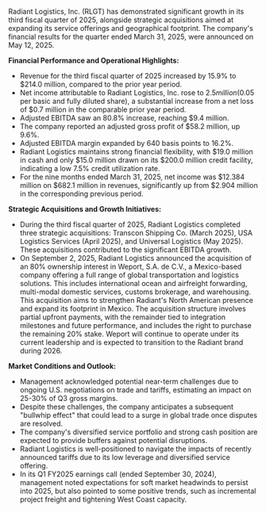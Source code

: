 Radiant Logistics, Inc. (RLGT) has demonstrated significant growth in its third fiscal quarter of 2025, alongside strategic acquisitions aimed at expanding its service offerings and geographical footprint. The company's financial results for the quarter ended March 31, 2025, were announced on May 12, 2025.

**Financial Performance and Operational Highlights:**
*   Revenue for the third fiscal quarter of 2025 increased by 15.9% to $214.0 million, compared to the prior year period.
*   Net income attributable to Radiant Logistics, Inc. rose to $2.5 million ($0.05 per basic and fully diluted share), a substantial increase from a net loss of $0.7 million in the comparable prior year period.
*   Adjusted EBITDA saw an 80.8% increase, reaching $9.4 million.
*   The company reported an adjusted gross profit of $58.2 million, up 9.6%.
*   Adjusted EBITDA margin expanded by 640 basis points to 16.2%.
*   Radiant Logistics maintains strong financial flexibility, with $19.0 million in cash and only $15.0 million drawn on its $200.0 million credit facility, indicating a low 7.5% credit utilization rate.
*   For the nine months ended March 31, 2025, net income was $12.384 million on $682.1 million in revenues, significantly up from $2.904 million in the corresponding previous period.

**Strategic Acquisitions and Growth Initiatives:**
*   During the third fiscal quarter of 2025, Radiant Logistics completed three strategic acquisitions: Transcon Shipping Co. (March 2025), USA Logistics Services (April 2025), and Universal Logistics (May 2025). These acquisitions contributed to the significant EBITDA growth.
*   On September 2, 2025, Radiant Logistics announced the acquisition of an 80% ownership interest in Weport, S.A. de C.V., a Mexico-based company offering a full range of global transportation and logistics solutions. This includes international ocean and airfreight forwarding, multi-modal domestic services, customs brokerage, and warehousing. This acquisition aims to strengthen Radiant's North American presence and expand its footprint in Mexico. The acquisition structure involves partial upfront payments, with the remainder tied to integration milestones and future performance, and includes the right to purchase the remaining 20% stake. Weport will continue to operate under its current leadership and is expected to transition to the Radiant brand during 2026.

**Market Conditions and Outlook:**
*   Management acknowledged potential near-term challenges due to ongoing U.S. negotiations on trade and tariffs, estimating an impact on 25-30% of Q3 gross margins.
*   Despite these challenges, the company anticipates a subsequent "bullwhip effect" that could lead to a surge in global trade once disputes are resolved.
*   The company's diversified service portfolio and strong cash position are expected to provide buffers against potential disruptions.
*   Radiant Logistics is well-positioned to navigate the impacts of recently announced tariffs due to its low leverage and diversified service offering.
*   In its Q1 FY2025 earnings call (ended September 30, 2024), management noted expectations for soft market headwinds to persist into 2025, but also pointed to some positive trends, such as incremental project freight and tightening West Coast capacity.